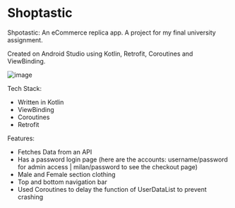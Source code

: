 # Shoptastic 

Shpotastic: An eCommerce replica app. A project for my final university assignment. 

Created on Android Studio using Kotlin, Retrofit, Coroutines and ViewBinding.

![image](https://github.com/Milan-Asad/Shoptastic-eCommerce-App/assets/79909176/dedab104-0da9-43e0-9bae-27dc81a78877)


Tech Stack:
- Written in Kotlin
- ViewBinding 
- Coroutines
- Retrofit

Features:
- Fetches Data from an API
- Has a password login page (here are the accounts: username/password for admin access | milan/password to see the checkout page)
- Male and Female section clothing 
- Top and bottom navigation bar
- Used Coroutines to delay the function of UserDataList to prevent crashing
